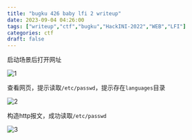 ```yaml
---
title: "bugku 426 baby lfi 2 writeup"
date: 2023-09-04 04:26:00  
tags: ["writeup","ctf","bugku","HackINI-2022","WEB","LFI"]
categories: ctf
draft: false
---
```


启动场景后打开网址

![1](./../../bugku/426/1.webp)

查看网页，提示读取`/etc/passwd`，提示存在`languages`目录

![2](./../../bugku/426/2.webp)

构造http报文，成功读取`/etc/passwd`

![3](./../../bugku/426/3.webp)


